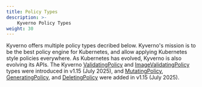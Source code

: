 ```yaml
---
title: Policy Types
description: >-
    Kyverno Policy Types
weight: 30
---
```


Kyverno offers multiple policy types decribed below. Kyverno's mission is to be the best policy engine for Kubernetes, and allow applying Kubernetes style policies everywhere. As Kubernetes has evolved, Kyverno is also evolving its APIs. The Kyverno [ValidatingPolicy](/docs/policy-types/validating-policy) and [ImageValidatingPolicy](/docs/policy-types/image-validating-policy) types were introduced in v1.15 (July 2025), and  [MutatingPolicy](/docs/policy-types/mutating-policy), [GeneratingPolicy](/docs/policy-types/generating-policy), and [DeletingPolicy](/docs/policy-types/deleting-policy) were added in v1.15 (July 2025).
